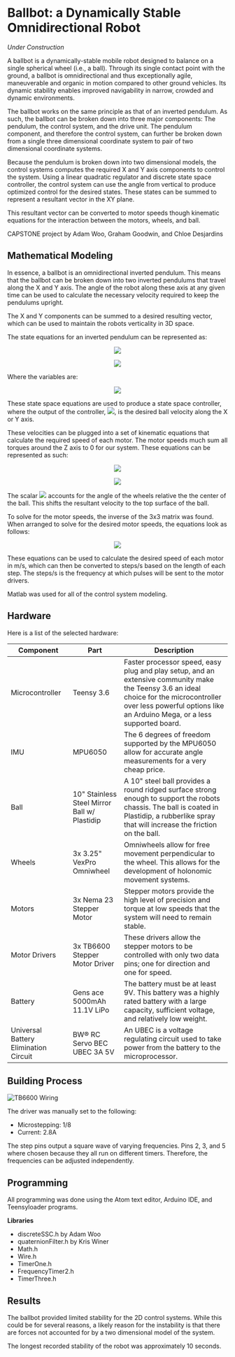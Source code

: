 # Ballbot: a Dynamically Stable Omnidirectional Robot

*Under Construction*

A ballbot is a dynamically-stable mobile robot designed to balance on a single spherical wheel (i.e., a ball). Through its single contact point with the ground, a ballbot is omnidirectional and thus exceptionally agile, maneuverable and organic in motion compared to other ground vehicles. Its dynamic stability enables improved navigability in narrow, crowded and dynamic environments.

The ballbot works on the same principle as that of an inverted pendulum. As such, the ballbot can be broken down into three major components: The pendulum, the control system, and the drive unit. The pendulum component, and therefore the control system, can further be broken down from a single three dimensional coordinate system to pair of two dimensional coordinate systems.

Because the pendulum is broken down into two dimensional models, the control systems computes the required X and Y axis components to control the system. Using a linear quadratic regulator and discrete state space controller, the control system can use the angle from vertical to produce optimized control for the desired states. These states can be summed to represent a resultant vector in the XY plane.

This resultant vector can be converted to motor speeds though kinematic equations for the interaction between the motors, wheels, and ball.

CAPSTONE project by Adam Woo, Graham Goodwin, and Chloe Desjardins

## Mathematical Modeling

In essence, a ballbot is an omnidirectional inverted pendulum. This means that the ballbot can be broken down into two inverted pendulums that travel along the X and Y axis. The angle of the robot along these axis at any given time can be used to calculate the necessary velocity required to keep the pendulums upright.

The X and Y components can be summed to a desired resulting vector, which can be used to maintain the robots verticality in 3D space.

The state equations for an inverted pendulum can be represented as:

<p align="center">
<img src="https://latex.codecogs.com/gif.latex?%5Cdpi%7B150%7D%20%5Cbegin%7Bbmatrix%7D%20%5Cdot%7Bx%7D%5C%5C%20%5Cddot%7Bx%7D%5C%5C%20%5Cdot%7B%5Cphi%7D%5C%5C%20%5Cddot%7B%5Cphi%7D%5C%5C%20%5Cend%7Bbmatrix%7D%20%3D%20%5Cbegin%7Bbmatrix%7D%200%20%26%201%20%26%200%20%26%200%5C%5C%200%20%26%20%5Cfrac%7B-d%7D%7BM%7D%20%26%20%5Cfrac%7B-m*g%7D%7BM%7D%20%26%200%5C%5C%200%20%26%200%20%26%200%20%26%201%5C%5C%200%20%26%20%5Cfrac%7B-d%7D%7BM*l%7D%20%26%20%5Cfrac%7B-%28m&plus;M%29*g%7D%7BM*l%7D%20%26%200%20%5Cend%7Bbmatrix%7D%20%5Cbegin%7Bbmatrix%7D%20x%5C%5C%20%5Cdot%7Bx%7D%5C%5C%20%5Cphi%5C%5C%20%5Cdot%7B%5Cphi%7D%5C%5C%20%5Cend%7Bbmatrix%7D%20&plus;%20%5Cbegin%7Bbmatrix%7D%200%5C%5C%20%5Cfrac%7B1%7D%7BM%7D%5C%5C%200%5C%5C%20%5Cfrac%7B1%7D%7BM*l%7D%20%5Cend%7Bbmatrix%7D%20u"/>
</p>

<p align="center">
<img src="https://latex.codecogs.com/gif.latex?%5Cdpi%7B150%7D%20y%20%3D%20%5Cbegin%7Bbmatrix%7D%200%20%26%201%20%26%200%20%26%200%5C%5C%20%5Cend%7Bbmatrix%7D%20%5Cbegin%7Bbmatrix%7D%20x%5C%5C%20%5Cdot%7Bx%7D%5C%5C%20%5Cphi%5C%5C%20%5Cdot%7B%5Cphi%7D%5C%5C%20%5Cend%7Bbmatrix%7D%20&plus;%20%5Cbegin%7Bbmatrix%7D%200%5C%5C%20%5Cend%7Bbmatrix%7D%20u"/>
</p>

Where the variables are:

<p align="center">
<img src="https://latex.codecogs.com/gif.latex?%5Cdpi%7B150%7D%20%5Chspace%7B-.25in%7D%20m%20%3D%20%5Ctext%7Bmass%20of%20chassis%20%28kg%29%7D%5C%5C%20M%20%3D%20%5Ctext%7Bmass%20of%20ball%20%28kg%29%7D%5C%5C%20l%20%3D%20%5Ctext%7Blength%20to%20center%20mass%20of%20chassis%20%28m%29%7D%5C%5C%20g%20%3D%20%5Ctext%7Bgravity%20%28m/s%29%7D%5C%5C%20d%20%3D%20%5Ctext%7Bdamping%20factor%7D%5C%5C"/>
</p>

These state space equations are used to produce a state space controller, where the output of the controller, <img src="https://latex.codecogs.com/gif.latex?%5Cdot%7Bx%7D"/>, is the desired ball velocity along the X or Y axis.

These velocities can be plugged into a set of kinematic equations that calculate the required speed of each motor. The motor speeds much sum all torques around the Z axis to 0 for our system. These equations can be represented as such:

<p align="center">
<img src="https://writelatex.s3.amazonaws.com/gycxhjsycnzn/uploads/769/24376609/1.jpeg?X-Amz-Expires=14400&X-Amz-Date=20180524T172901Z&X-Amz-Algorithm=AWS4-HMAC-SHA256&X-Amz-Credential=AKIAJF667VKUK4OW3LCA/20180524/us-east-1/s3/aws4_request&X-Amz-SignedHeaders=host&X-Amz-Signature=6f998fc774757c666594070296e4b0f542cabe1caad68d747936a30005ca28d2"/img>
</p>

<p align="center">
<img src="https://latex.codecogs.com/gif.latex?%5Cdpi%7B300%7D%20%5Cbegin%7Bbmatrix%7D%20M_1%5C%5C%20M_2%5C%5C%20M_3%5C%5C%20%5Cend%7Bbmatrix%7D%3D%20%5Csin%28%5Ctheta%29%20%5Cbegin%7Bbmatrix%7D%201%20%26%200%5C%5C%20%5Ccos%28%5Cfrac%7B%5Cpi%7D%7B2%7D-%5Carctan%28%5Cfrac%7BR_%7B2X%7D%7D%7BR_%7B2Y%7D%7D%29%29%20%26%20%5Csin%28%5Cfrac%7B%5Cpi%7D%7B2%7D-%5Carctan%28%5Cfrac%7BR_%7B2X%7D%7D%7BR_%7B2Y%7D%7D%29%29%20%5C%5C%20%5Ccos%28%5Cfrac%7B%5Cpi%7D%7B2%7D-%5Carctan%28%5Cfrac%7BR_%7B3X%7D%7D%7BR_%7B3Y%7D%7D%29%29%20%26%20%5Csin%28%5Cfrac%7B%5Cpi%7D%7B2%7D-%5Carctan%28%5Cfrac%7BR_%7B3X%7D%7D%7BR_%7B3Y%7D%7D%29%29%20%5C%5C%20%5Cend%7Bbmatrix%7D%20%5Cbegin%7Bbmatrix%7D%20V_y%5C%5C%20V_x%5C%5C%5Cend%7Bbmatrix%7D"/img>
</p>

The scalar <img src="https://latex.codecogs.com/gif.latex?%5Cinline%20%5Cfrac%7B1%7D%7Bsin%2845%5E%7B%5Ccirc%7D%29%7D"/> accounts for the angle of the wheels relative the the center of the ball. This shifts the resultant velocity to the top surface of the ball.

To solve for the motor speeds, the inverse of the 3x3 matrix was found. When arranged to solve for the desired motor speeds, the equations look as follows:

<p align="center">
<img src="https://latex.codecogs.com/gif.latex?%5Cdpi%7B300%7D%20%5Cbegin%7Bbmatrix%7D%20M_1%5C%5C%20M_2%5C%5C%20M_3%5C%5C%20%5Cend%7Bbmatrix%7D%3D%20%5Csin%2845%5E%7B%5Ccirc%7D%29%20%5Cbegin%7Bbmatrix%7D%201%20%26%200%5C%5C%20%5Ccos%2860%5E%7B%5Ccirc%7D%29%20%26%20%5Csin%2860%5E%7B%5Ccirc%7D%29%20%5C%5C%20%5Ccos%2860%5E%7B%5Ccirc%7D%29%20%26%20%5Csin%2860%5E%7B%5Ccirc%7D%29%20%5C%5C%20%5Cend%7Bbmatrix%7D%20%5Cbegin%7Bbmatrix%7D%20V_y%5C%5C%20V_x%5C%5C%5Cend%7Bbmatrix%7D"/img>
</p>

These equations can be used to calculate the desired speed of each motor in m/s, which can then be converted to steps/s based on the length of each step. The steps/s is the frequency at which pulses will be sent to the motor drivers.

Matlab was used for all of the control system modeling.


## Hardware

Here is a list of the selected hardware:

| Component | Part | Description |
| --- | --- | --- |
| Microcontroller | Teensy 3.6 | Faster processor speed, easy plug and play setup, and an extensive community make the Teensy 3.6 an ideal choice for the microcontroller over less powerful options like an Arduino Mega, or a less supported board. |
| IMU | MPU6050 | The 6 degrees of freedom supported by the MPU6050 allow for accurate angle measurements for a very cheap price. |
| Ball | 10" Stainless Steel Mirror Ball w/ Plastidip | A 10" steel ball provides a round ridged surface strong enough to support the robots chassis. The ball is coated in Plastidip, a rubberlike spray that will increase the friction on the ball. |
| Wheels | 3x 3.25" VexPro Omniwheel | Omniwheels allow for free movement perpendicular to the wheel. This allows for the development of holonomic movement systems. |
| Motors | 3x Nema 23 Stepper Motor | Stepper motors provide the high level of precision and torque at low speeds that the system will need to remain stable. |
| Motor Drivers | 3x TB6600 Stepper Motor Driver | These drivers allow the stepper motors to be controlled with only two data pins; one for direction and one for speed. |
| Battery | Gens ace 5000mAh 11.1V LiPo | The battery must be at least 9V. This battery was a highly rated battery with a large capacity, sufficient voltage, and relatively low weight. |
| Universal Battery Elimination Circuit | BW® RC Servo BEC UBEC 3A 5V | An UBEC is a voltage regulating circuit used to take power from the battery to the microprocessor. |

## Building Process

![TB6600 Wiring](https://github.com/awoox2/ballbot/raw/master/Images/TB6600_wiring.png)

The driver was manually set to the following:
- Microstepping: 1/8
- Current: 2.8A

The step pins output a square wave of varying frequencies. Pins 2, 3, and 5 where chosen because they all run on different timers. Therefore, the frequencies can be adjusted independently.

## Programming

All programming was done using the Atom text editor, Arduino IDE, and Teensyloader programs.

**Libraries**
- discreteSSC.h by Adam Woo
- quaternionFilter.h by Kris Winer
- Math.h
- Wire.h
- TimerOne.h
- FrequencyTimer2.h
- TimerThree.h

## Results

The ballbot provided limited stability for the 2D control systems. While this could be for several reasons, a likely reason for the instability is that there are forces not accounted for by a two dimensional model of the system.

The longest recorded stability of the robot was approximately 10 seconds.
